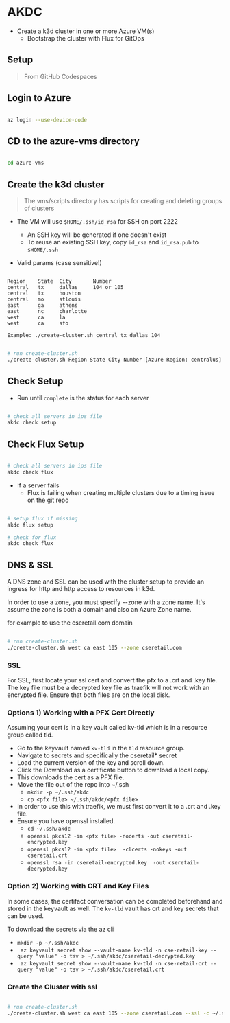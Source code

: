 # AKDC

- Create a k3d cluster in one or more Azure VM(s)
  - Bootstrap the cluster with Flux for GitOps

## Setup

> From GitHub Codespaces

## Login to Azure

```bash

az login --use-device-code

```

## CD to the azure-vms directory

```bash

cd azure-vms

```

## Create the k3d cluster

> The vms/scripts directory has scripts for creating and deleting groups of clusters

- The VM will use `$HOME/.ssh/id_rsa` for SSH on port 2222
  - An SSH key will be generated if one doesn't exist
  - To reuse an existing SSH key, copy `id_rsa` and `id_rsa.pub` to `$HOME/.ssh`

- Valid params (case sensitive!)

```text

Region    State  City       Number
central   tx     dallas     104 or 105
central   tx     houston
central   mo     stlouis
east      ga     athens
east      nc     charlotte
west      ca     la
west      ca     sfo

Example: ./create-cluster.sh central tx dallas 104

```

```bash

# run create-cluster.sh
./create-cluster.sh Region State City Number [Azure Region: centralus]

```

## Check Setup

- Run until `complete` is the status for each server

```bash

# check all servers in ips file
akdc check setup

```

## Check Flux Setup

```bash

# check all servers in ips file
akdc check flux

```

- If a server fails
  - Flux is failing when creating multiple clusters due to a timing issue on the git repo

```bash

# setup flux if missing
akdc flux setup

# check for flux
akdc check flux

```

## DNS & SSL

A DNS zone and SSL can be used with the cluster setup to provide an ingress for http and http access to resources in k3d.

In order to use a zone, you must specify --zone with a zone name. It's assume the zone is both a domain and also an Azure Zone name.

for example to use the cseretail.com domain

```bash

# run create-cluster.sh
./create-cluster.sh west ca east 105 --zone cseretail.com 

```

### SSL

For SSL, first locate your ssl cert and convert the pfx to a .crt and .key file. The key file must be a decrypted key file as traefik will not work with an encrypted file. Ensure that both files are on the local disk.

### Options 1) Working with a PFX Cert Directly
Assuming your cert is in a key vault called kv-tld which is in a resource group called tld.

* Go to the keyvault named `kv-tld` in the `tld` resource group.
* Navigate to secrets and specifically the cseretail* secret
* Load the current version of the key and scroll down.
* Click the Download as a certificate button to download a local copy.
* This downloads the cert as a PFX file.
* Move the file out of the repo into ~/.ssh
  * `mkdir -p ~/.ssh/akdc`
  * `cp <pfx file> ~/.ssh/akdc/<pfx file>`
* In order to use this with traefik, we must first convert it to a .crt and .key file.
* Ensure you have openssl installed.
  * `cd ~/.ssh/akdc`
  * `openssl pkcs12 -in <pfx file> -nocerts -out cseretail-encrypted.key`
  * `openssl pkcs12 -in <pfx file>  -clcerts -nokeys -out cseretail.crt`
  * `openssl rsa -in cseretail-encrypted.key  -out cseretail-decrypted.key`

### Option 2) Working with CRT and Key Files

In some cases, the certifact conversation can be completed beforehand and stored in the keyvault as well. The `kv-tld` vault has crt and key secrets that can be used. 

To download the secrets via the az cli

* `mkdir -p ~/.ssh/akdc`
* ` az keyvault secret show --vault-name kv-tld -n cse-retail-key --query "value" -o tsv > ~/.ssh/akdc/cseretail-decrypted.key`
* ` az keyvault secret show --vault-name kv-tld -n cse-retail-crt --query "value" -o tsv > ~/.ssh/akdc/cseretail.crt`

### Create the Cluster with ssl
```bash

# run create-cluster.sh
./create-cluster.sh west ca east 105 --zone cseretail.com --ssl -c ~/.ssh/akdc/cseretail.crt -k ~/.ssh/akdc/cseretail-decrypted.key 
```

